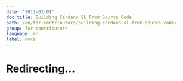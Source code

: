 ```yaml
---
date: '2017-01-01'
doc_title: Building Cardano SL From Source Code
path: /en/for-contributors/building-cardano-sl-from-source-code/
group: for-contributors
language: en
label: docs
---
```


# Redirecting...

<script>
    // window.location.replace("https://github.com/input-output-hk/cardano-sl/blob/master/docs/how-to/build-cardano-sl-and-daedalus-from-source-code.md");
</script>

